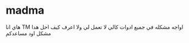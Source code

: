 # madma
هاي انا  TM اواجه مشكله في جميع ادوات كالي لا تعمل لي ولا اعرف كيف احل هدا مشكل اود مساعدكم 
